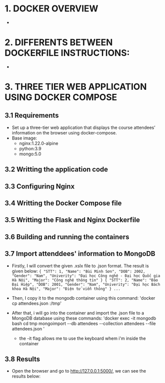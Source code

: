 # 1. DOCKER OVERVIEW
* 

# 2. DIFFERENTS BETWEEN DOCKERFILE INSTRUCTIONS:
* 

# 3. THREE TIER WEB APPLICATION USING DOCKER COMPOSE
## 3.1 Requirements
* Set up a three-tier web application that displays the course attendees’ information on the browser using docker-compose.
* Base image:
    * nginx:1.22.0-alpine
    * python:3.9
    * mongo:5.0

## 3.2 Writting the application code

## 3.3 Configuring Nginx

## 3.4 Writting the Docker Compose file

## 3.5 Writting the Flask and Nginx Dockerfile

## 3.6 Building and running the containers

## 3.7 Import attenddees' information to MongoDB
* Firstly, I will convert the given .xslx file to .json format. The result is given below:
`{
  "STT": 1,
  "Name": "Bùi Minh Sơn",
  "DOB": 2002,
  "Gender": "Nam",
  "Univerity": "Đại học Công nghệ - Đại học Quốc gia Hà Nội",
  "Major": "Công nghệ thông tin"
 }
 {
  "STT": 2,
  "Name": "Đào Đại Hiệp",
  "DOB": 2001,
  "Gender": "Nam",
  "Univerity": "Đại học Bách khoa Hà Nội",
  "Major": "Điện tử viễn thông"
 }
 ...
 `

* Then, I copy it to the mongodb container using this command:
'docker cp attendees.json <container id>:/tmp' 

* After that, i will go into the container and import the .json file to a MongoDB database using these commands:
'docker exec -it mongodb bash
cd tmp
mongoimport --db attendees --collection attendees --file attendees.json
'
    * the -it flag allows me to use the keyboard whem i'm inside the container

## 3.8 Results
* Open the browser and go to http://127.0.0.1:5000/, we can see the results below:
![]()